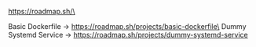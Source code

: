 https://roadmap.sh/\

Basic Dockerfile -> https://roadmap.sh/projects/basic-dockerfile\
Dummy Systemd Service -> https://roadmap.sh/projects/dummy-systemd-service

